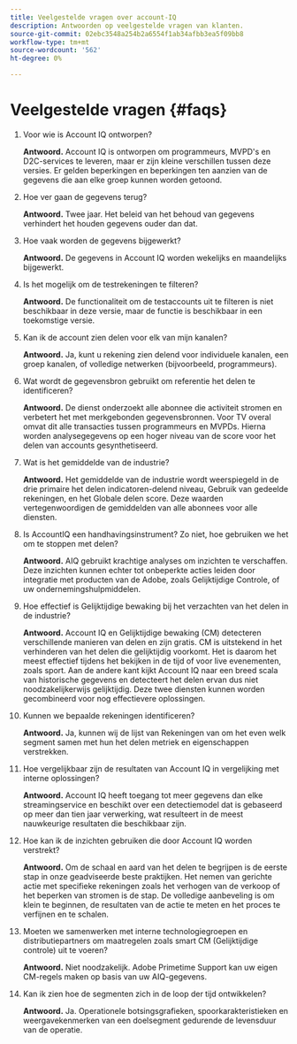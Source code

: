 ```yaml
---
title: Veelgestelde vragen over account-IQ
description: Antwoorden op veelgestelde vragen van klanten.
source-git-commit: 02ebc3548a254b2a6554f1ab34afbb3ea5f09bb8
workflow-type: tm+mt
source-wordcount: '562'
ht-degree: 0%

---
```


# Veelgestelde vragen {#faqs}

1. Voor wie is Account IQ ontworpen?

   **Antwoord.** Account IQ is ontworpen om programmeurs, MVPD&#39;s en D2C-services te leveren, maar er zijn kleine verschillen tussen deze versies. Er gelden beperkingen en beperkingen ten aanzien van de gegevens die aan elke groep kunnen worden getoond.

1. Hoe ver gaan de gegevens terug?

   **Antwoord.** Twee jaar. Het beleid van het behoud van gegevens verhindert het houden gegevens ouder dan dat.

1. Hoe vaak worden de gegevens bijgewerkt?

   **Antwoord.** De gegevens in Account IQ worden wekelijks en maandelijks bijgewerkt.

1. Is het mogelijk om de testrekeningen te filteren?

   **Antwoord.** De functionaliteit om de testaccounts uit te filteren is niet beschikbaar in deze versie, maar de functie is beschikbaar in een toekomstige versie.

1. Kan ik de account zien delen voor elk van mijn kanalen? <!--shall we separate out this question for the persona of programmer?-->

   **Antwoord.** Ja, kunt u rekening zien delend voor individuele kanalen, een groep kanalen, of volledige netwerken (bijvoorbeeld, programmeurs).

1. Wat wordt de gegevensbron gebruikt om referentie het delen te identificeren?

   **Antwoord.** De dienst onderzoekt alle abonnee die activiteit stromen en verbetert het met merkgebonden gegevensbronnen. Voor TV overal omvat dit alle transacties tussen programmeurs en MVPDs. Hierna worden analysegegevens op een hoger niveau van de score voor het delen van accounts gesynthetiseerd.

1. Wat is het gemiddelde van de industrie?

   **Antwoord.** Het gemiddelde van de industrie wordt weerspiegeld in de drie primaire het delen indicatoren-delend niveau, Gebruik van gedeelde rekeningen, en het Globale delen score. Deze waarden vertegenwoordigen de gemiddelden van alle abonnees voor alle diensten.

1. Is AccountIQ een handhavingsinstrument? Zo niet, hoe gebruiken we het om te stoppen met delen?

   **Antwoord.** AIQ gebruikt krachtige analyses om inzichten te verschaffen. Deze inzichten kunnen echter tot onbeperkte acties leiden door integratie met producten van de Adobe, zoals Gelijktijdige Controle, of uw ondernemingshulpmiddelen.

1. Hoe effectief is Gelijktijdige bewaking bij het verzachten van het delen in de industrie?

   **Antwoord.** Account IQ en Gelijktijdige bewaking (CM) detecteren verschillende manieren van delen en zijn gratis. CM is uitstekend in het verhinderen van het delen die gelijktijdig voorkomt. Het is daarom het meest effectief tijdens het bekijken in de tijd of voor live evenementen, zoals sport. Aan de andere kant kijkt Account IQ naar een breed scala van historische gegevens en detecteert het delen ervan dus niet noodzakelijkerwijs gelijktijdig. Deze twee diensten kunnen worden gecombineerd voor nog effectievere oplossingen.

1. Kunnen we bepaalde rekeningen identificeren?

   **Antwoord.** Ja, kunnen wij de lijst van Rekeningen van om het even welk segment samen met hun het delen metriek en eigenschappen verstrekken.

1. Hoe vergelijkbaar zijn de resultaten van Account IQ in vergelijking met interne oplossingen?

   **Antwoord.** Account IQ heeft toegang tot meer gegevens dan elke streamingservice en beschikt over een detectiemodel dat is gebaseerd op meer dan tien jaar verwerking, wat resulteert in de meest nauwkeurige resultaten die beschikbaar zijn.

1. Hoe kan ik de inzichten gebruiken die door Account IQ worden verstrekt?

   **Antwoord.** Om de schaal en aard van het delen te begrijpen is de eerste stap in onze geadviseerde beste praktijken. Het nemen van gerichte actie met specifieke rekeningen zoals het verhogen van de verkoop of het beperken van stromen is de stap. De volledige aanbeveling is om klein te beginnen, de resultaten van de actie te meten en het proces te verfijnen en te schalen.

1. Moeten we samenwerken met interne technologiegroepen en distributiepartners om maatregelen zoals smart CM (Gelijktijdige controle) uit te voeren?

   **Antwoord.** Niet noodzakelijk. Adobe Primetime Support kan uw eigen CM-regels maken op basis van uw AIQ-gegevens.

1. Kan ik zien hoe de segmenten zich in de loop der tijd ontwikkelen?

   **Antwoord.** Ja. Operationele botsingsgrafieken, spoorkarakteristieken en weergavekenmerken van een doelsegment gedurende de levensduur van de operatie.
